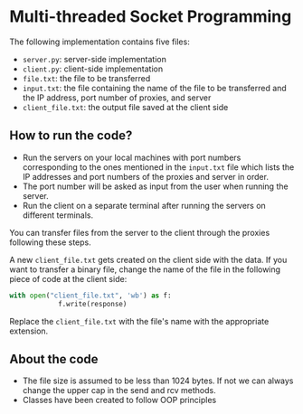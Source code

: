 # Multi-threaded Socket Programming

The following implementation contains five files:
- `server.py`: server-side implementation
- `client.py`: client-side implementation
- `file.txt`: the file to be transferred
- `input.txt`: the file containing the name of the file to be transferred and the IP address, port number of proxies, and server
- `client_file.txt`: the output file saved at the client side


## How to run the code?

* Run the servers on your local machines with port numbers corresponding to the ones mentioned in the `input.txt` file which lists the IP addresses and port numbers of the proxies and server in order.
* The port number will be asked as input from the user when running the server.
* Run the client on a separate terminal after running the servers on different terminals.

You can transfer files from the server to the client through the proxies following these steps.

A new `client_file.txt` gets created on the client side with the data. If you want to transfer a binary file, change the name of the file in the following piece of code at the client side:

```python
with open("client_file.txt", 'wb') as f:
            f.write(response)
```

Replace the `client_file.txt` with the file's name with the appropriate extension.

## About the code

* The file size is assumed to be less than 1024 bytes. If not we can always change the upper cap in the send and rcv methods.
* Classes have been created to follow OOP principles
